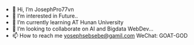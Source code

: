 - 👋 Hi, I’m JosephPro77vn
- 👀 I’m interested in Future..
- 🌱 I’m currently learning AT Hunan University
- 💞️ I’m looking to collaborate on AI and Bigdata WebDev...
- 📫 How to reach me yosephsebsebe@gamil.com WeChat: GOAT-GOD

<!---
  I am Stacked -:)
--->
